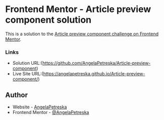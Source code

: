 # Frontend Mentor - Article preview component solution

This is a solution to the [Article preview component challenge on Frontend Mentor](https://www.frontendmentor.io/challenges/article-preview-component-dYBN_pYFT). 

### Links
- Solution URL:(https://github.com/AngelaPetreska/Article-preview-component)
- Live Site URL:(https://angelapetreska.github.io/Article-preview-component/)

## Author
- Website - [AngelaPetreska](https://www.your-site.com)
- Frontend Mentor - [@AngelaPetreska](https://www.frontendmentor.io/profile/yourusername)
